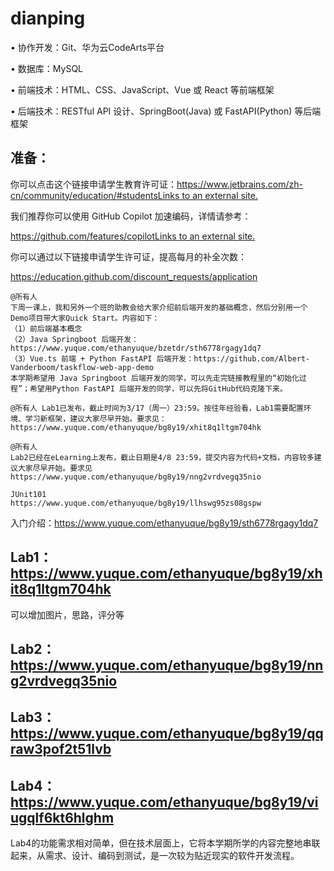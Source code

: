 # dianping

• 协作开发：Git、华为云CodeArts平台

• 数据库：MySQL

• 前端技术：HTML、CSS、JavaScript、Vue 或 React 等前端框架

• 后端技术：RESTful API 设计、SpringBoot(Java) 或 FastAPI(Python) 等后端框架

## 准备：

你可以点击这个链接申请学生教育许可证：[https://www.jetbrains.com/zh-cn/community/education/#studentsLinks to an external site.](https://www.jetbrains.com/zh-cn/community/education/#students)

我们推荐你可以使用 GitHub Copilot 加速编码，详情请参考：

[https://github.com/features/copilotLinks to an external site.](https://github.com/features/copilot)

你可以通过以下链接申请学生许可证，提高每月的补全次数：

https://education.github.com/discount_requests/application

```
@所有人 
下周一课上，我和另外一个班的助教会给大家介绍前后端开发的基础概念，然后分别用一个Demo项目带大家Quick Start。内容如下：
（1）前后端基本概念
（2）Java Springboot 后端开发：https://www.yuque.com/ethanyuque/bzetdr/sth6778rgagy1dq7
（3）Vue.ts 前端 + Python FastAPI 后端开发：https://github.com/Albert-Vanderboom/taskflow-web-app-demo
本学期希望用 Java Springboot 后端开发的同学，可以先走完链接教程里的“初始化过程”；希望用Python FastAPI 后端开发的同学，可以先将GitHub代码克隆下来。

@所有人 Lab1已发布，截止时间为3/17（周一）23:59。按往年经验看，Lab1需要配置环境、学习新框架，建议大家尽早开始。要求见：https://www.yuque.com/ethanyuque/bg8y19/xhit8q1ltgm704hk

@所有人 
Lab2已经在eLearning上发布，截止日期是4/8 23:59，提交内容为代码+文档，内容较多建议大家尽早开始。要求见https://www.yuque.com/ethanyuque/bg8y19/nng2vrdvegq35nio

JUnit101
https://www.yuque.com/ethanyuque/bg8y19/llhswg95zs08gspw
```



入门介绍：https://www.yuque.com/ethanyuque/bg8y19/sth6778rgagy1dq7

## Lab1：https://www.yuque.com/ethanyuque/bg8y19/xhit8q1ltgm704hk

可以增加图片，思路，评分等



## Lab2：https://www.yuque.com/ethanyuque/bg8y19/nng2vrdvegq35nio



## Lab3：https://www.yuque.com/ethanyuque/bg8y19/qqraw3pof2t51lvb



## Lab4：https://www.yuque.com/ethanyuque/bg8y19/viugqlf6kt6hlghm

Lab4的功能需求相对简单，但在技术层面上，它将本学期所学的内容完整地串联起来，从需求、设计、编码到测试，是一次较为贴近现实的软件开发流程。
